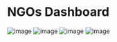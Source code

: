 # NGOs Dashboard

![image](https://user-images.githubusercontent.com/61679330/206704272-a3f9f13d-a988-412b-bde7-9fd9cc95a2b9.png)
![image](https://user-images.githubusercontent.com/61679330/206704363-07adb54b-7adf-4070-ad6f-b9a29b87acdf.png)
![image](https://user-images.githubusercontent.com/61679330/206704377-b8325c6e-ca0c-4818-b7cb-7b8b06ba68e8.png)
![image](https://user-images.githubusercontent.com/61679330/206704973-53670361-d571-4b32-a9b3-c77dd3ad6c0f.png)

